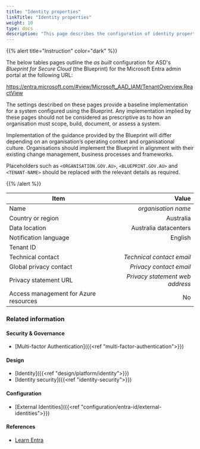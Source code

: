 ```yaml
---
title: "Identity properties"
linkTitle: "Identity properties"
weight: 10
type: docs
description: "This page describes the configuration of identity properties within Microsoft Entra ID associated with systems built according to the guidance provided by ASD's Blueprint for Secure Cloud."
---
```


{{% alert title="Instruction" color="dark" %}}

The below tables pages outline the *as built* configuration for ASD's *Blueprint for Secure Cloud* (the Blueprint) for the Microsoft Entra admin portal at the following URL:

<https://entra.microsoft.com/#view/Microsoft_AAD_IAM/TenantOverview.ReactView>

The settings described on these pages provide a baseline implementation for a system configured using the Blueprint. Any implementation implied by these pages should not be considered as prescriptive as to how an organisation must scope, build, document, or assess a system.

Implementation of the guidance provided by the Blueprint will differ depending on an organisation’s operating context and organisational culture. Organisations should implement the Blueprint in alignment with their existing change management, business processes and frameworks.

Placeholders such as `<ORGANISATION.GOV.AU>`, `<BLUEPRINT.GOV.AU>` and `<TENANT-NAME>` should be replaced with the relevant details as required.

{{% /alert %}}

| Item                                  |                           Value |
| ------------------------------------- | ------------------------------: |
| Name                                  |             *organisation name* |
| Country or region                     |                       Australia |
| Data location                         |           Australia datacenters |
| Notification language                 |                         English |
| Tenant ID                             |                                 |
| Technical contact                     |       *Technical contact email* |
| Global privacy contact                |         *Privacy contact email* |
| Privacy statement URL                 | *Privacy statement web address* |
| Access management for Azure resources |                              No |

### Related information

#### Security & Governance

* [Multi-factor Authentication]({{<ref "multi-factor-authentication">}})

#### Design

* [Identity]({{<ref "design/platform/identity">}})
* [Identity security]({{<ref "identity-security">}})

#### Configuration

* [External Identities]({{<ref "configuration/entra-id/external-identities">}})

#### References

* [Learn Entra](https://learn.microsoft.com/entra/)
